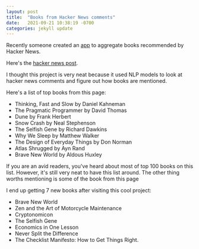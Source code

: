 ```yaml
---
layout: post
title:  "Books from Hacker News comments"
date:   2021-09-21 10:38:19 -0700
categories: jekyll update
---
```


Recently someone created an [app](https://hacker-recommended-books.vercel.app/category/0/all-time/page/0/0) to aggregate books recommended by Hacker News.

Here's the [hacker news post](https://news.ycombinator.com/item?id=28595967).

I thought this project is very neat because it used NLP models to look at hacker news comments and figure out how books are mentioned.



Here's a list of top books from this page:

- Thinking, Fast and Slow by Daniel Kahneman
- The Pragmatic Programmer by David Thomas
- Dune by Frank Herbert
- Snow Crash by Neal Stephenson
- The Selfish Gene by Richard Dawkins
- Why We Sleep by Matthew Walker
- The Design of Everyday Things by Don Norman
- Atlas Shrugged by Ayn Rand
- Brave New World by Aldous Huxley

If you are an avid readers, you've heard about most of  top 100 books on this list.  However, it's still very neat to have this list around.   The other thing worths mentioning is some of the book from this page

I end up getting 7 new books after visiting this cool project:

- Brave New World
- Zen and the Art of Motorcycle Maintenance
- Cryptonomicon
- The Selfish Gene
- Economics in One Lesson
- Never Split the Difference
- The Checklist Manifesto: How to Get Things Right.

